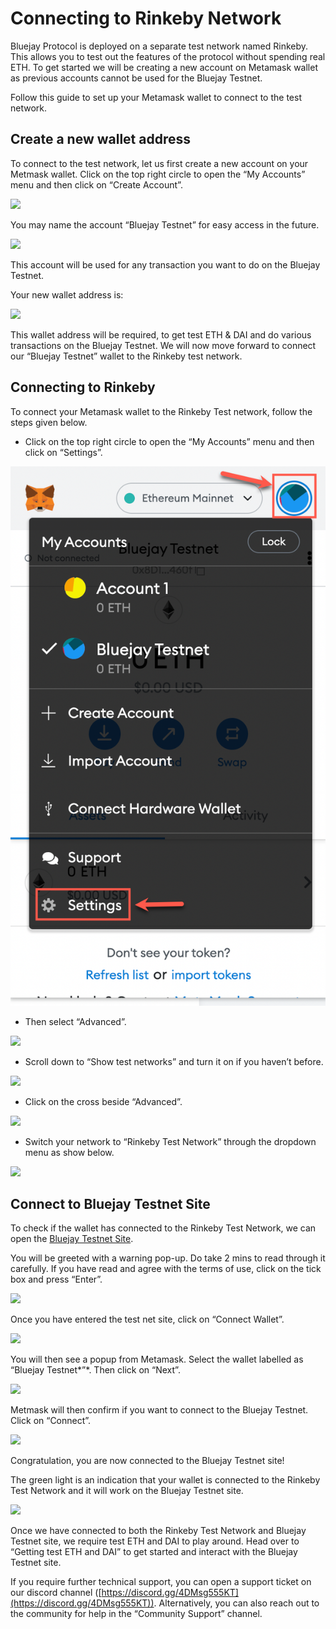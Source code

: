 # Connecting to Rinkeby Network

Bluejay Protocol is deployed on a separate test network named Rinkeby. This allows you to test out the features of the protocol without spending real ETH. To get started we will be creating a new account on Metamask wallet as previous accounts cannot be used for the Bluejay Testnet.

Follow this guide to set up your Metamask wallet to connect to the test network.

## Create a new wallet address

To connect to the test network, let us first create a new account on your Metmask wallet. Click on the top right circle to open the “My Accounts” menu and then click on “Create Account”.

![](../../.gitbook/assets/createa\_account.png)

You may name the account “Bluejay Testnet” for easy access in the future.

![](../../.gitbook/assets/Meta\_3.png)

This account will be used for any transaction you want to do on the Bluejay Testnet.

Your new wallet address is:

![](../../.gitbook/assets/Meta\_4.png)

This wallet address will be required, to get test ETH & DAI and do various transactions on the Bluejay Testnet. We will now move forward to connect our “Bluejay Testnet” wallet to the Rinkeby test network.

## **Connecting to Rinkeby**

To connect your Metamask wallet to the Rinkeby Test network, follow the steps given below.

* Click on the top right circle to open the “My Accounts” menu and then click on “Settings”.

![](../../.gitbook/assets/settings.png)

* Then select “Advanced”.

![](../../.gitbook/assets/select\_advanced.png)

* Scroll down to “Show test networks” and turn it on if you haven’t before.

![](../../.gitbook/assets/connecting\_rinkeby\_2.png)

* Click on the cross beside “Advanced”.

![](../../.gitbook/assets/cross\_advanced.png)

* Switch your network to “Rinkeby Test Network” through the dropdown menu as show below.

![](../../.gitbook/assets/connecting\_rinkeby\_3.png)

## Connect to Bluejay Testnet Site

To check if the wallet has connected to the Rinkeby Test Network, we can open the [Bluejay Testnet Site](http://testnet.bluejay.finance).

You will be greeted with a warning pop-up. Do take 2 mins to read through it carefully. If you have read and agree with the terms of use, click on the tick box and press “Enter”.

![](../../.gitbook/assets/Confirm\_warning.png)

Once you have entered the test net site, click on “Connect Wallet”.

![](../../.gitbook/assets/testnet\_1.png)

You will then see a popup from Metamask. Select the wallet labelled as “Bluejay Testnet\*”\*. Then click on “Next”.

![](../../.gitbook/assets/testent\_2.png)

Metmask will then confirm if you want to connect to the Bluejay Testnet. Click on “Connect”.

![](../../.gitbook/assets/testnet\_3.png)

Congratulation, you are now connected to the Bluejay Testnet site!

The green light is an indication that your wallet is connected to the Rinkeby Test Network and it will work on the Bluejay Testnet site.

![](../../.gitbook/assets/testnet\_4.png)

Once we have connected to both the Rinkeby Test Network and Bluejay Testnet site, we require test ETH and DAI to play around. Head over to “Getting test ETH and DAI” to get started and interact with the Bluejay Testnet site.

If you require further technical support, you can open a support ticket on our discord channel ([https://discord.gg/4DMsg555KT](https://discord.gg/4DMsg555KT)). Alternatively, you can also reach out to the community for help in the “Community Support” channel.
